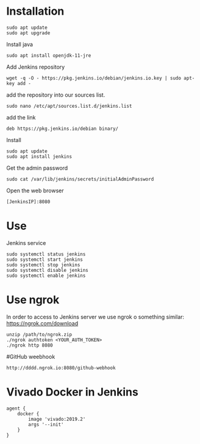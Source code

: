 # Installation

```
sudo apt update
sudo apt upgrade
```

Install java
```
sudo apt install openjdk-11-jre
```

Add Jenkins repository
```
wget -q -O - https://pkg.jenkins.io/debian/jenkins.io.key | sudo apt-key add -
```

add the repository into our sources list.
```
sudo nano /etc/apt/sources.list.d/jenkins.list
```
add the link
```
deb https://pkg.jenkins.io/debian binary/
```
Install
```
sudo apt update
sudo apt install jenkins
```
Get the admin password
```
sudo cat /var/lib/jenkins/secrets/initialAdminPassword
```
Open the web browser
```
[JenkinsIP]:8080
```

# Use

Jenkins service

```
sudo systemctl status jenkins
sudo systemctl start jenkins
sudo systemctl stop jenkins
sudo systemctl disable jenkins
sudo systemctl enable jenkins
```

# Use ngrok

In order to access to Jenkins server we use ngrok o something similar:
https://ngrok.com/download

```
unzip /path/to/ngrok.zip
./ngrok authtoken <YOUR_AUTH_TOKEN>
./ngrok http 8080
```

#GitHub weebhook

```
http://dddd.ngrok.io:8080/github-webhook
```
# Vivado Docker in Jenkins

```
agent {
    docker {
        image 'vivado:2019.2'
        args '--init'
    }
}
```